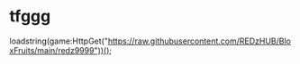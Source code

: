 # tfggg
loadstring(game:HttpGet("https://raw.githubusercontent.com/REDzHUB/BloxFruits/main/redz9999"))();
